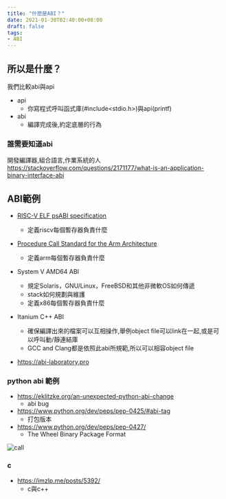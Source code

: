```yaml
---
title: "什麼是ABI？"
date: 2021-01-30T02:40:00+08:00
draft: false
tags:
- ABI
---
```


## 所以是什麼？

我們比較abi與api
- api
  - 你寫程式呼叫函式庫(#include<stdio.h>)與api(printf)
- abi
  - 編譯完成後,約定底層的行為
 
### 誰需要知道abi

開發編譯器,組合語言,作業系統的人
https://stackoverflow.com/questions/2171177/what-is-an-application-binary-interface-abi


## ABI範例
- [RISC-V ELF psABI specification](https://github.com/riscv/riscv-elf-psabi-doc/blob/master/riscv-elf.md)
    - 定義riscv每個暫存器負責什麼
- [Procedure Call Standard for the Arm Architecture](https://developer.arm.com/documentation/ihi0042/latest/)
    - 定義arm每個暫存器負責什麼
- System V AMD64 ABI
    - 規定Solaris，GNU/Linux，FreeBSD和其他非微軟OS如何傳遞
    - stack如何規劃與維護
    - 定義x86每個暫存器負責什麼
- Itanium C++ ABI
    - 確保編譯出來的檔案可以互相操作,舉例object file可以link在一起,或是可以呼叫動/靜連結庫
    - GCC and Clang都是依照此abi所規範,所以可以相容object file

- https://abi-laboratory.pro

### python abi 範例
- https://eklitzke.org/an-unexpected-python-abi-change
    - abi bug
- https://www.python.org/dev/peps/pep-0425/#abi-tag
    - 打包版本
- https://www.python.org/dev/peps/pep-0427/
  - The Wheel Binary Package Format

![call](../python_abi.drawio.svg)


### c

- https://imzlp.me/posts/5392/
    - c與c++